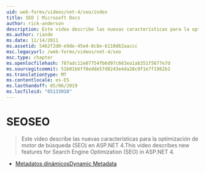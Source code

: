 ```yaml
---
uid: web-forms/videos/net-4/seo/index
title: SEO | Microsoft Docs
author: rick-anderson
description: Este vídeo describe las nuevas características para la optimización de motor de búsqueda (SEO) en ASP.NET 4.
ms.author: riande
ms.date: 11/14/2011
ms.assetid: 5462f2d0-e9de-45e4-8c8e-6110d62aaccc
msc.legacyurl: /web-forms/videos/net-4/seo
msc.type: chapter
ms.openlocfilehash: 787adc12e07754fb6d97c663ea1ab351f5677e7d
ms.sourcegitcommit: 51b01b6ff8edde57d8243e4da28c9f1e7f1962b2
ms.translationtype: MT
ms.contentlocale: es-ES
ms.lasthandoff: 05/06/2019
ms.locfileid: "65133010"
---
```

# <a name="seo"></a><span data-ttu-id="a25ba-103">SEO</span><span class="sxs-lookup"><span data-stu-id="a25ba-103">SEO</span></span>

> <span data-ttu-id="a25ba-104">Este vídeo describe las nuevas características para la optimización de motor de búsqueda (SEO) en ASP.NET 4.</span><span class="sxs-lookup"><span data-stu-id="a25ba-104">This video describes new features for Search Engine Optimization (SEO) in ASP.NET 4.</span></span>

- [<span data-ttu-id="a25ba-105">Metadatos dinámicos</span><span class="sxs-lookup"><span data-stu-id="a25ba-105">Dynamic Metadata</span></span>](aspnet-4-quick-hit-dynamic-metadata.md)
